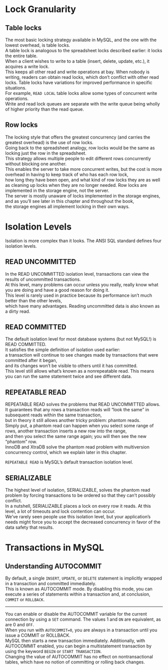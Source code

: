 # Lock Granularity

## Table locks

The most basic locking strategy available in MySQL, and the one with the lowest overhead, is table locks.  
A table lock is analogous to the spreadsheet locks described earlier: it locks the entire table.  
When a client wishes to write to a table (insert, delete, update, etc.), it acquires a write lock.  
This keeps all other read and write operations at bay. When nobody is writing, readers can obtain read locks, which don’t conflict with other read locks.
Table locks have variations for improved performance in specific situations.  
For example, `READ LOCAL` table locks allow some types of concurrent write operations.  
Write and read lock queues are separate with the write queue being wholly of higher priority than the read queue.

## Row locks

The locking style that offers the greatest concurrency (and carries the greatest overhead) is the use of row locks.  
Going back to the spreadsheet analogy, row locks would be the same as locking just the row in the spreadsheet.  
This strategy allows multiple people to edit different rows concurrently without blocking one another.  
This enables the server to take more concurrent writes, but the cost is more overhead in having to keep track of who has each row lock,  
how long they have been open, and what kind of row locks they are as well as cleaning up locks when they are no longer needed.
Row locks are implemented in the storage engine, not the server.  
The server is mostly unaware of locks implemented in the storage engines, and as you’ll see later in this chapter and throughout the book,  
the storage engines all implement locking in their own ways.

# Isolation Levels

Isolation is more complex than it looks. The ANSI SQL standard defines four isolation levels.

## READ UNCOMMITTED

In the READ UNCOMMITTED isolation level, transactions can view the results of uncommitted transactions.  
At this level, many problems can occur unless you really, really know what you are doing and have a good reason for doing it.  
This level is rarely used in practice because its performance isn’t much better than the other levels,  
which have many advantages. Reading uncommitted data is also known as a dirty read.

## READ COMMITTED

The default isolation level for most database systems (but not MySQL!) is READ COMMITTED.  
It satisfies the simple definition of isolation used earlier:  
a transaction will continue to see changes made by transactions that were committed after it began,  
and its changes won’t be visible to others until it has committed.  
This level still allows what’s known as a nonrepeatable read. This means you can run the same statement twice and see different data.

## REPEATABLE READ

REPEATABLE READ solves the problems that READ UNCOMMITTED allows.  
It guarantees that any rows a transaction reads will “look the same” in subsequent reads within the same transaction,  
but in theory it still allows another tricky problem: phantom reads.  
Simply put, a phantom read can happen when you select some range of rows, another transaction inserts a new row into the range,  
and then you select the same range again; you will then see the new “phantom” row.  
InnoDB and XtraDB solve the phantom read problem with multiversion concurrency control, which we explain later in this chapter.

`REPEATABLE READ` is MySQL’s default transaction isolation level.

## SERIALIZABLE

The highest level of isolation, SERIALIZABLE, solves the phantom read problem by forcing transactions to be ordered so that they can’t possibly conflict.  
In a nutshell, SERIALIZABLE places a lock on every row it reads. At this level, a lot of timeouts and lock contention can occur.  
We’ve rarely seen people use this isolation level, but your application’s needs might force you to accept the decreased concurrency in favor of the data safety that results.

# Transactions in MySQL

## Understanding AUTOCOMMIT

By default, a single `INSERT`, `UPDATE`, or `DELETE` statement is implicitly wrapped in a transaction and committed immediately.  
This is known as AUTOCOMMIT mode. By disabling this mode, you can execute a series of statements within a transaction and, at conclusion, `COMMIT` or `ROLLBACK`.

---

You can enable or disable the AUTOCOMMIT variable for the current connection by using a `SET` command. The values 1 and `ON` are equivalent, as are 0 and `OFF`.  
When you run with `AUTOCOMMIT=0`, you are always in a transaction until you issue a COMMIT or ROLLBACK.  
MySQL then starts a new transaction immediately. Additionally, with AUTOCOMMIT enabled, you can begin a multistatement transaction by using the keyword `BEGIN` or `START TRANSACTION`.  
Changing the value of AUTOCOMMIT has no effect on nontransactional tables, which have no notion of committing or rolling back changes.
